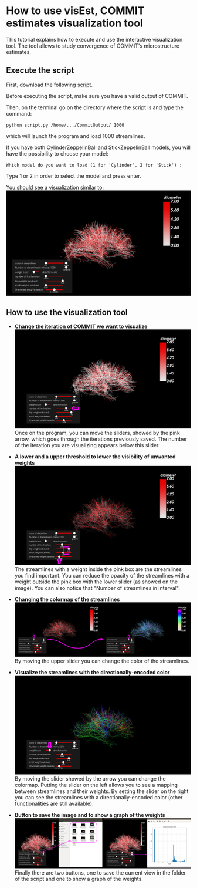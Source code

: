 # How to use visEst, COMMIT estimates visualization tool

This tutorial explains how to execute and use the interactive visualization tool. The tool allows to study convergence of COMMIT's microstructure estimates.

## Execute the script

First, download the following [script](https://github.com/LorisPilotto/COMMIT/tree/master/doc/tutorials/visualizationTool/visualizationTool.py).

Before executing the script, make sure you have a valid output of COMMIT.

Then, on the terminal go on the directory where the script is and type the command:

```
python script.py /home/.../CommitOutput/ 1000
```
which will launch the program and load 1000 streamlines.


If you have both CylinderZeppelinBall and StickZeppelinBall models, you will have the possibility to choose your model:

```
Which model do you want to load (1 for 'Cylinder', 2 for 'Stick') : 
```

Type 1 or 2 in order to select the model and press enter.

You should see a visualization similar to:
![launch](https://github.com/LorisPilotto/COMMIT/blob/pilotto_project/doc/tutorials/visualizationTool/launch.png)

## How to use the visualization tool

- **Change the iteration of COMMIT we want to visualize**
![iteration](https://github.com/LorisPilotto/COMMIT/blob/pilotto_project/doc/tutorials/visualizationTool/iteration.png)
Once on the program, you can move the sliders, showed by the pink arrow, which goes through the iterations previously saved. The number of the iteration you are visualizing appears below this slider.

- **A lower and a upper threshold to lower the visibility of unwanted weights**
![treshold](https://github.com/LorisPilotto/COMMIT/blob/pilotto_project/doc/tutorials/visualizationTool/treshold.png)
The streamlines with a weight inside the pink box are the streamlines you find important. You can reduce the opacity of the streamlines with a weight outside the pink box with the lower slider (as showed on the image).
You can also notice that "Number of streamlines in interval".

- **Changing the colormap of the streamlines**
![color](https://github.com/LorisPilotto/COMMIT/blob/pilotto_project/doc/tutorials/visualizationTool/color.png)
By moving the upper slider you can change the color of the streamlines.

- **Visualize the streamlines with the directionally-encoded color**
![direction](https://github.com/LorisPilotto/COMMIT/blob/pilotto_project/doc/tutorials/visualizationTool/direction.png)
By moving the slider showed by the arrow you can change the colormap. Putting the slider on the left allows you to see a mapping between streamlines and their weights. By setting the slider on the right you can see the streamlines with a directionally-encoded color (other functionalities are still available).

- **Button to save the image and to show a graph of the weights**
![butons](https://github.com/LorisPilotto/COMMIT/blob/pilotto_project/doc/tutorials/visualizationTool/butons.png)
Finally there are two buttons, one to save the current view in the folder of the script and one to show a graph of the weights.
